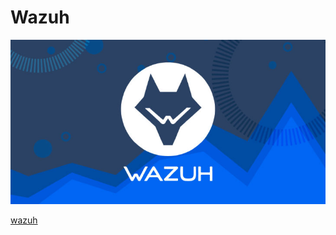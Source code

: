 # Wazuh
<img src="https://github.com/nkn-ctrl/pushtest/blob/main/wazuh_logo.jpg">

[wazuh](https://wazuh.com/)